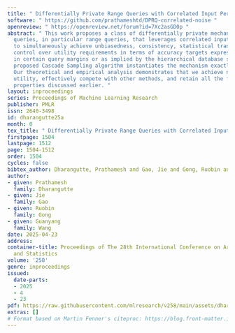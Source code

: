 ```yaml
---
title: " Differentially Private Range Queries with Correlated Input Perturbation "
software: " https://github.com/prathameshtd/DPRQ-correlated-noise "
openreview: " https://openreview.net/forum?id=7Xc2asGD0p "
abstract: " This work proposes a class of differentially private mechanisms for linear
  queries, in particular range queries, that leverages correlated input perturbation
  to simultaneously achieve unbiasedness, consistency, statistical transparency, and
  control over utility requirements in terms of accuracy targets expressed either
  in certain query margins or as implied by the hierarchical database structure. The
  proposed Cascade Sampling algorithm instantiates the mechanism exactly and efficiently.
  Our theoretical and empirical analysis demonstrates that we achieve near-optimal
  utility, effectively compete with other methods, and retain all the favorable statistical
  properties discussed earlier. "
layout: inproceedings
series: Proceedings of Machine Learning Research
publisher: PMLR
issn: 2640-3498
id: dharangutte25a
month: 0
tex_title: " Differentially Private Range Queries with Correlated Input Perturbation "
firstpage: 1504
lastpage: 1512
page: 1504-1512
order: 1504
cycles: false
bibtex_author: Dharangutte, Prathamesh and Gao, Jie and Gong, Ruobin and Wang, Guanyang
author:
- given: Prathamesh
  family: Dharangutte
- given: Jie
  family: Gao
- given: Ruobin
  family: Gong
- given: Guanyang
  family: Wang
date: 2025-04-23
address:
container-title: Proceedings of The 28th International Conference on Artificial Intelligence
  and Statistics
volume: '258'
genre: inproceedings
issued:
  date-parts:
  - 2025
  - 4
  - 23
pdf: https://raw.githubusercontent.com/mlresearch/v258/main/assets/dharangutte25a/dharangutte25a.pdf
extras: []
# Format based on Martin Fenner's citeproc: https://blog.front-matter.io/posts/citeproc-yaml-for-bibliographies/
---
```

